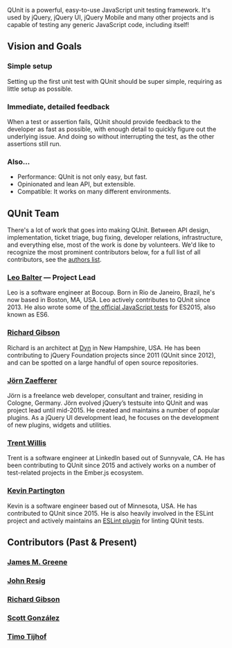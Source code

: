 <script>{
	"title": "About QUnit",
	"pageTemplate": "page-contentfull.php"
}</script>

QUnit is a powerful, easy-to-use JavaScript unit testing framework. It's used by jQuery, jQuery UI, jQuery Mobile and many other projects and is capable of testing any generic JavaScript code, including itself!

## Vision and Goals

### Simple setup

Setting up the first unit test with QUnit should be super simple, requiring as little setup as possible.

### Immediate, detailed feedback

When a test or assertion fails, QUnit should provide feedback to the developer as fast as possible, with enough detail to quickly figure out the underlying issue. And doing so without interrupting the test, as the other assertions still run.

### Also...

* Performance: QUnit is not only easy, but fast.
* Opinionated and lean API, but extensible.
* Compatible: It works on many different environments.

## QUnit Team

There's a lot of work that goes into making QUnit. Between API design, implementation, ticket triage, bug fixing, developer relations, infrastructure, and everything else, most of the work is done by volunteers. We'd like to recognize the most prominent contributors below, for a full list of all contributors, see the [authors list](https://github.com/qunitjs/qunit/blob/master/AUTHORS.txt).

### [Leo Balter](https://twitter.com/leobalter) — Project Lead

Leo is a software engineer at Bocoup. Born in Rio de Janeiro, Brazil, he's now based in Boston, MA, USA. Leo actively contributes to QUnit since 2013. He also wrote some of [the official JavaScript tests](http://github.com/tc39/test262/) for ES2015, also known as ES6.

### [Richard Gibson](https://twitter.com/gibson042)

Richard is an architect at [Dyn](http://dyn.com/) in New Hampshire, USA. He has been contributing to jQuery Foundation projects since 2011 (QUnit since 2012), and can be spotted on a large handful of open source repositories.

### [Jörn Zaefferer](http://bassistance.de/)

Jörn is a freelance web developer, consultant and trainer, residing in Cologne, Germany. Jörn evolved jQuery’s testsuite into QUnit and was project lead until mid-2015. He created and maintains a number of popular plugins. As a jQuery UI development lead, he focuses on the development of new plugins, widgets and utilities.

### [Trent Willis](http://pretty-okay.com)

Trent is a software engineer at LinkedIn based out of Sunnyvale, CA. He has been contributing to QUnit since 2015 and actively works on a number of test-related projects in the Ember.js ecosystem.

### [Kevin Partington](https://github.com/platinumazure)

Kevin is a software engineer based out of Minnesota, USA. He has contributed to QUnit since 2015. He is also heavily involved in the ESLint project and actively maintains an [ESLint plugin](https://github.com/platinumazure/eslint-plugin-qunit) for linting QUnit tests.

## Contributors (Past &amp; Present)

### [James M. Greene](http://greene.io/)
### [John Resig](http://ejohn.org/)
### [Richard Gibson](https://twitter.com/gibson042)
### [Scott González](http://nemikor.com/)
### [Timo Tijhof](https://timotijhof.net/)
